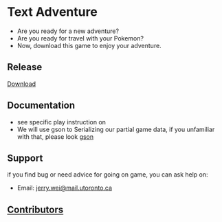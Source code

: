 # Text Adventure

- Are you ready for a new adventure?
- Are you ready for travel with your Pokemon?
- Now, download this game to enjoy your adventure.

## Release
[Download]()

## Documentation

- see specific play instruction on [](https://github.com/CSC207-UofT/course-project-jerry-text-adventure/blob/main/phase1/specification.md)
- We will use gson to Serializing our partial game data, if you unfamiliar with that, please look [gson](https://github.com/google/gson)

## Support 

if you find bug or need advice for going on game, you can ask help on:

- Email: jerry.wei@mail.utoronto.ca

## [Contributors](https://github.com/CSC207-UofT/course-project-jerry-text-adventure/graphs/contributors)

